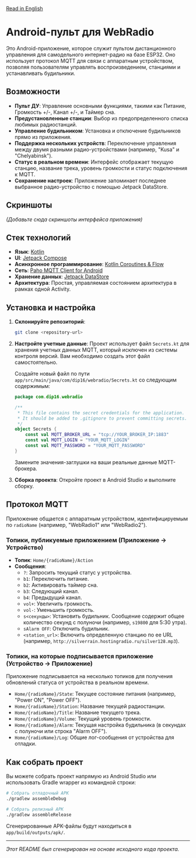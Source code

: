 [Read in English](README.md)

# Android-пульт для WebRadio

Это Android-приложение, которое служит пультом дистанционного управления для самодельного интернет-радио на базе ESP32. Оно использует протокол MQTT для связи с аппаратным устройством, позволяя пользователям управлять воспроизведением, станциями и устанавливать будильники.

## Возможности

- **Пульт ДУ**: Управление основными функциями, такими как Питание, Громкость +/-, Канал +/-, и Таймер сна.
- **Предустановленные станции**: Выбор из предопределенного списка любимых радиостанций.
- **Управление будильником**: Установка и отключение будильников прямо из приложения.
- **Поддержка нескольких устройств**: Переключение управления между двумя разными радио-устройствами (например, "Kusa" и "Chelyabinsk").
- **Статус в реальном времени**: Интерфейс отображает текущую станцию, название трека, уровень громкости и статус подключения к MQTT.
- **Сохранение настроек**: Приложение запоминает последнее выбранное радио-устройство с помощью Jetpack DataStore.

## Скриншоты

_(Добавьте сюда скриншоты интерфейса приложения)_

## Стек технологий

- **Язык**: [Kotlin](https://kotlinlang.org/)
- **UI**: [Jetpack Compose](https://developer.android.com/jetpack/compose)
- **Асинхронное программирование**: [Kotlin Coroutines & Flow](https://developer.android.com/kotlin/coroutines)
- **Сеть**: [Paho MQTT Client for Android](https://www.eclipse.org/paho/index.php?page=clients/android/index.php)
- **Хранение данных**: [Jetpack DataStore](https://developer.android.com/topic/libraries/architecture/datastore)
- **Архитектура**: Простая, управляемая состоянием архитектура в рамках одной Activity.

## Установка и настройка

1.  **Склонируйте репозиторий**:

    ```bash
    git clone <repository-url>
    ```

2.  **Настройте учетные данные**:
    Проект использует файл `Secrets.kt` для хранения учетных данных MQTT, который исключен из системы контроля версий. Вам необходимо создать этот файл самостоятельно.

    Создайте новый файл по пути `app/src/main/java/com/dip16/webradio/Secrets.kt` со следующим содержимым:

    ```kotlin
    package com.dip16.webradio

    /**
     * This file contains the secret credentials for the application.
     * It should be added to .gitignore to prevent committing secrets.
     */
    object Secrets {
        const val MQTT_BROKER_URL = "tcp://YOUR_BROKER_IP:1883"
        const val MQTT_LOGIN = "YOUR_MQTT_LOGIN"
        const val MQTT_PASSWORD = "YOUR_MQTT_PASSWORD"
    }
    ```

    Замените значения-заглушки на ваши реальные данные MQTT-брокера.

3.  **Сборка проекта**:
    Откройте проект в Android Studio и выполните сборку.

## Протокол MQTT

Приложение общается с аппаратным устройством, идентифицируемым по `radioName` (например, "WebRadio1" или "WebRadio2").

### Топики, публикуемые приложением (Приложение -> Устройство)

- **Топик**: `Home/{radioName}/Action`
- **Сообщения**:
  - `?`: Запросить текущий статус у устройства.
  - `b1`: Переключить питание.
  - `b2`: Активировать таймер сна.
  - `b3`: Следующий канал.
  - `b4`: Предыдущий канал.
  - `vol+`: Увеличить громкость.
  - `vol-`: Уменьшить громкость.
  - `s<секунды>`: Установить будильник. Сообщение содержит общее количество секунд с полуночи (например, `s19800` для 5:30 утра).
  - `sAlarm OFF`: Отключить будильник.
  - `<station_url>`: Включить определенную станцию по ее URL (например, `http://silverrain.hostingradio.ru/silver128.mp3`).

### Топики, на которые подписывается приложение (Устройство -> Приложение)

Приложение подписывается на несколько топиков для получения обновлений статуса от устройства в реальном времени.

- `Home/{radioName}/State`: Текущее состояние питания (например, "Power ON", "Power OFF").
- `Home/{radioName}/Station`: Название текущей радиостанции.
- `Home/{radioName}/Title`: Название текущего трека.
- `Home/{radioName}/Volume`: Текущий уровень громкости.
- `Home/{radioName}/Alarm`: Текущая настройка будильника (в секундах с полуночи или строка "Alarm OFF").
- `Home/{radioName}/Log`: Общие лог-сообщения от устройства для отладки.

## Как собрать проект

Вы можете собрать проект напрямую из Android Studio или использовать Gradle wrapper из командной строки:

```bash
# Собрать отладочный APK
./gradlew assembleDebug

# Собрать релизный APK
./gradlew assembleRelease
```

Сгенерированные APK-файлы будут находиться в `app/build/outputs/apk/`.

---

_*Этот README был сгенерирован на основе исходного кода проекта.*_

